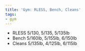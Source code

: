 ```yaml
---
title: 'Gym: RLESS, Bench, Cleans'
tags:
- gym
---
```


- RLESS 5/130, 5/135, 5/135lb
- Bench 5/160lb, 5/155lb, 6/150lb
- Cleans 5/135lb, 4/125lb, 6/115lb
